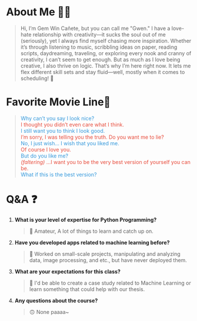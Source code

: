 # About Me 👋🏻

> Hi, I’m Gem Win Cañete, but you can call me "Gwen." I have a love-hate relationship with creativity—it sucks the soul out of me (seriously), yet I always find myself chasing more inspiration. Whether it’s through listening to music, scribbling ideas on paper, reading scripts, daydreaming, traveling, or exploring every nook and cranny of creativity, I can’t seem to get enough.  But as much as I love being creative, I also thrive on logic. That’s why I’m here right now. It lets me flex different skill sets and stay fluid—well, mostly when it comes to scheduling! 🤪

# Favorite Movie Line📜

> <span style="color: #3498db;">Why can’t you say I look nice?</span>  
> <span style="color: #e74c3c;">I thought you didn’t even care what I think.</span>  
> <span style="color: #3498db;">I still want you to think I look good.</span>  
> <span style="color: #e74c3c;">I’m sorry, I was telling you the truth. Do you want me to lie?</span>  
> <span style="color: #3498db;">No, I just wish... I wish that you liked me.</span>  
> <span style="color: #e74c3c;">Of course I love you.</span>  
> <span style="color: #3498db;">But do you like me?</span>  
> <span style="color: #e74c3c;"><i>(faltering)</i> ...I want you to be the very best version of yourself you can be.</span>  
> <span style="color: #3498db;">What if this is the best version?</span>  


# Q&A ❓

1. **What is your level of expertise for Python Programming?**  
    > 🐍 Amateur, A lot of things to learn and catch up on.  

2. **Have you developed apps related to machine learning before?**  
    > 🤖 Worked on small-scale projects, manipulating and analyzing data, image processing, and etc., but have never deployed them.  

3. **What are your expectations for this class?**  
    > 🎯 I'd be able to create a case study related to Machine Learning or learn something that could help with our thesis.  

4. **Any questions about the course?**  
    > 🙃 None paaaa~
